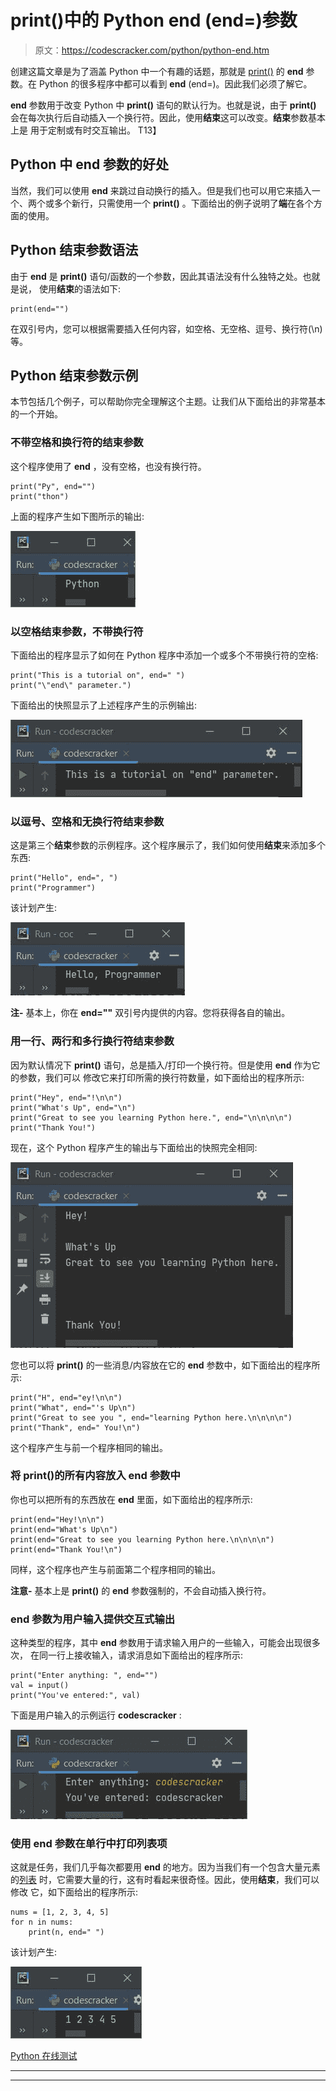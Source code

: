 # print()中的 Python end (end=)参数

> 原文：<https://codescracker.com/python/python-end.htm>

创建这篇文章是为了涵盖 Python 中一个有趣的话题，那就是 [print()](/python/python-print-statement.htm) 的 **end** 参数。在 Python 的很多程序中都可以看到 **end** (end=)。因此我们必须了解它。

**end** 参数用于改变 Python 中 **print()** 语句的默认行为。也就是说，由于 **print()** 会在每次执行后自动插入一个换行符。因此，使用**结束**这可以改变。**结束**参数基本上是 用于定制或有时交互输出。 T13】

## Python 中 end 参数的好处

当然，我们可以使用 **end** 来跳过自动换行的插入。但是我们也可以用它来插入一个、两个或多个新行，只需使用一个 **print()** 。下面给出的例子说明了**端**在各个方面的使用。

## Python 结束参数语法

由于 **end** 是 **print()** 语句/函数的一个参数，因此其语法没有什么独特之处。也就是说， 使用**结束**的语法如下:

```
print(end="")
```

在双引号内，您可以根据需要插入任何内容，如空格、无空格、逗号、换行符(\n)等。

## Python 结束参数示例

本节包括几个例子，可以帮助你完全理解这个主题。让我们从下面给出的非常基本的一个开始。

### 不带空格和换行符的结束参数

这个程序使用了 **end** ，没有空格，也没有换行符。

```
print("Py", end="")
print("thon")
```

上面的程序产生如下图所示的输出:

![python end](img/e6cd8aa7b7766592ac74097408a86cd6.png)

### 以空格结束参数，不带换行符

下面给出的程序显示了如何在 Python 程序中添加一个或多个不带换行符的空格:

```
print("This is a tutorial on", end=" ")
print("\"end\" parameter.")
```

下面给出的快照显示了上述程序产生的示例输出:

![end parameter in python](img/672715ccef8ace8b1f9a7d9c946a04e3.png)

### 以逗号、空格和无换行符结束参数

这是第三个**结束**参数的示例程序。这个程序展示了，我们如何使用**结束**来添加多个东西:

```
print("Hello", end=", ")
print("Programmer")
```

该计划产生:

![end parameter example python](img/b364e3393bee0f585b7e6a30cc129146.png)

**注-** 基本上，你在 **end=""** 双引号内提供的内容。您将获得各自的输出。

### 用一行、两行和多行换行符结束参数

因为默认情况下 **print()** 语句，总是插入/打印一个换行符。但是使用 **end** 作为它的参数，我们可以 修改它来打印所需的换行符数量，如下面给出的程序所示:

```
print("Hey", end="!\n\n")
print("What's Up", end="\n")
print("Great to see you learning Python here.", end="\n\n\n\n")
print("Thank You!")
```

现在，这个 Python 程序产生的输出与下面给出的快照完全相同:

![python end parameter in print](img/84e90d525ccd00e33c9d85e482e987e4.png)

您也可以将 **print()** 的一些消息/内容放在它的 **end** 参数中，如下面给出的程序所示:

```
print("H", end="ey!\n\n")
print("What", end="'s Up\n")
print("Great to see you ", end="learning Python here.\n\n\n\n")
print("Thank", end=" You!\n")
```

这个程序产生与前一个程序相同的输出。

### 将 print()的所有内容放入 end 参数中

你也可以把所有的东西放在 **end** 里面，如下面给出的程序所示:

```
print(end="Hey!\n\n")
print(end="What's Up\n")
print(end="Great to see you learning Python here.\n\n\n\n")
print(end="Thank You!\n")
```

同样，这个程序也产生与前面第二个程序相同的输出。

**注意-** 基本上是 **print()** 的 **end** 参数强制的，不会自动插入换行符。

### end 参数为用户输入提供交互式输出

这种类型的程序，其中 **end** 参数用于请求输入用户的一些输入，可能会出现很多次， 在同一行上接收输入，请求消息如下面给出的程序所示:

```
print("Enter anything: ", end="")
val = input()
print("You've entered:", val)
```

下面是用户输入的示例运行 **codescracker** :

![python end example program](img/de52316d1864b9a608bb3bfcfa261f38.png)

### 使用 end 参数在单行中打印列表项

这就是任务，我们几乎每次都要用 **end** 的地方。因为当我们有一个包含大量元素的[列表](/python/python-lists.htm) 时，它需要大量的行，这有时看起来很奇怪。因此，使用**结束**，我们可以修改 它，如下面给出的程序所示:

```
nums = [1, 2, 3, 4, 5]
for n in nums:
    print(n, end=" ")
```

该计划产生:

![python end parameter example](img/bf331918c07b079e33ca35a71aca3c26.png)

[Python 在线测试](/exam/showtest.php?subid=10)

* * *

* * *